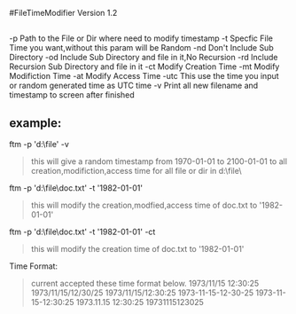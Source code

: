 #FileTimeModifier Version 1.2

## 
-p   Path to the File or Dir where need to modify timestamp
-t   Specfic File Time you want,without this param will be Random
-nd  Don't Include Sub Directory
-od  Include Sub Directory and file in it,No Recursion
-rd  Include Recursion Sub Directory and file in it
-ct  Modify Creation Time
-mt  Modify Modifiction Time
-at  Modify Access Time
-utc This use the time you input or random generated time as UTC time
-v   Print all new filename and timestamp to screen after finished
## 
## example:
ftm -p 'd:\file\' -v


> this will give a random timestamp from 1970-01-01 to 2100-01-01
 to all creation,modifiction,access time for all file or dir in d:\file\
 
ftm -p 'd:\file\doc.txt' -t '1982-01-01' 
> this will modify the creation,modfied,access time of doc.txt to 
 '1982-01-01'
 
ftm -p 'd:\file\doc.txt' -t '1982-01-01' -ct 
> this will modify the creation time of doc.txt to '1982-01-01'

Time Format:
>current accepted these time format below.
1973/11/15 12:30:25
1973/11/15/12/30/25
1973/11/15/12:30:25
1973-11-15-12-30-25
1973-11-15-12:30:25
1973.11.15 12:30:25
19731115123025
